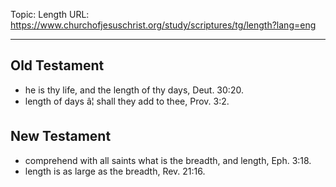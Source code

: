 Topic: Length
URL: https://www.churchofjesuschrist.org/study/scriptures/tg/length?lang=eng

---

## Old Testament

- he is thy life, and the length of thy days, Deut. 30:20.
- length of days â¦ shall they add to thee, Prov. 3:2.

## New Testament

- comprehend with all saints what is the breadth, and length, Eph. 3:18.
- length is as large as the breadth, Rev. 21:16.

